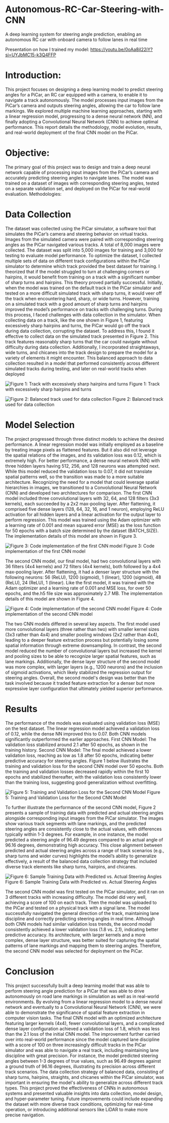 # Autonomous-RC-Car-Steering-with-CNN
A deep learning system for steering angle prediction, enabling an autonomous RC car with onboard camera to follow lanes in real time

Presentation on how I trained my model: https://youtu.be/0oAa8iI22iY?si=UYJbMC15-k3Q4FFP

# Introduction:
This project focuses on designing a deep learning model to predict steering angles for a PiCar, an RC car equipped with a camera, to enable it to navigate a track autonomously. The model processes input images from the PiCar’s camera and outputs steering angles, allowing the car to follow lane markings. We explored multiple machine learning approaches, starting with a linear regression model, progressing to a dense neural network (NN), and finally adopting a Convolutional Neural Network (CNN) to achieve optimal performance. This report details the methodology, model evolution, results, and real-world deployment of the final CNN model on the PiCar.

# Objective:
The primary goal of this project was to design and train a deep neural network capable of processing input images from the PiCar’s camera and accurately predicting steering angles to navigate lanes. The model was trained on a dataset of images with corresponding steering angles, tested on a separate validation set, and deployed on the PiCar for real-world evaluation.
Methodologies:

# Data Collection
The dataset was collected using the PiCar simulator, a software tool that simulates the PiCar’s camera and steering behavior on virtual tracks. Images from the simulated camera were paired with corresponding steering angles as the PiCar navigated various tracks. A total of 8,000 images were collected. The dataset was split into 5,000 images for training and 3,000 for testing to evaluate model performance.
To optimize the dataset, I collected multiple sets of data on different track configurations within the PiCar simulator to determine which track provided the best dataset for training. I theorized that if the model struggled to turn at challenging corners or hairpins, it would benefit from training on a track with a significant number of sharp turns and hairpins. This theory proved partially successful. Initially, when the model was trained on the default track in the PiCar simulator and tested on a more difficult simulated track with sharp turns, it would veer off the track when encountering hard, sharp, or wide turns. However, training on a simulated track with a good amount of sharp turns and hairpins improved the model’s performance on tracks with challenging turns.
During this process, I faced challenges with data collection in the simulator. When collecting data on a track, like the one shown in Figure 1, featuring excessively sharp hairpins and turns, the PiCar would go off the track during data collection, corrupting the dataset. To address this, I found it effective to collect data on the simulated track presented in Figure 2. This track features reasonably sharp turns that the car could navigate without difficulty during data collection. Additionally, I incorporated straightaways, wide turns, and chicanes into the track design to prepare the model for a variety of elements it might encounter. This balanced approach to data collection resulted in a model that performed consistently across different simulated tracks during testing, and later on real-world tracks when deployed

![Figure 1: Track with excessively sharp hairpins and turns](images/figure1.png)
Figure 1: Track with excessively sharp hairpins and turns

![Figure 2: Balanced track used for data collection](images/figure2.png)
Figure 2: Balanced track used for data collection 

# Model Selection  
The project progressed through three distinct models to achieve the desired performance. A linear regression model was initially employed as a baseline by treating image pixels as flattened features. But it also did not leverage the spatial relations of the images, and its validation loss was 0.12, which is extremely high. For better performance, a dense neural network (NN) with three hidden layers having 512, 256, and 128 neurons was attempted next. While this model reduced the validation loss to 0.07, it did not translate spatial patterns well, so the transition was made to a more suitable architecture. 
Recognizing the need for a model that could leverage spatial hierarchies in images, we transitioned to a Convolutional Neural Network (CNN) and developed two architectures for comparison. The first CNN model included three convolutional layers with 32, 64, and 128 filters (3x3 kernels), each succeeded by a 2x2 max-pooling layer. After flattening, it comprised five dense layers (128, 64, 32, 16, and 1 neuron), employing ReLU activation for all hidden layers and a linear activation for the output layer to perform regression. This model was trained using the Adam optimizer with a learning rate of 0.001 and mean squared error (MSE) as the loss function for 50 epochs with a batch size determined by the dataset (BATCH_SIZE). The implementation details of this model are shown in Figure 3.

![Figure 3: Code implementation of the first CNN model](images/figure3.png)
Figure 3: Code implementation of the first CNN model

The second CNN model, our final model, had two convolutional layers with 36 filters (4x4 kernels) and 72 filters (4x4 kernels), both followed by a 4x4 max-pooling layer. After flattening, it had a denser layer structure with the following neurons: 56 (ReLU), 1200 (sigmoid), 1 (linear), 1200 (sigmoid), 48 (ReLU), 24 (ReLU), 1 (linear). Like the first model, it was trained with the Adam optimizer and a learning rate of 0.001 and MSE loss, for over 50 epochs, and the.h5 file size was approximately 2.7 MB. The implementation details of this model are shown in Figure 4.

![Figure 4: Code implementation of the second CNN model](images/figure4.png)
Figure 4: Code implementation of the second CNN model

The two CNN models differed in several key aspects. The first model used more convolutional layers (three rather than two) with smaller kernel sizes (3x3 rather than 4x4) and smaller pooling windows (2x2 rather than 4x4), leading to a deeper feature extraction process but potentially losing some spatial information through extreme downsampling. In contrast, the second model reduced the number of convolutional layers but increased the kernel and pooling sizes to be able to recognize larger spatial features, such as lane markings. Additionally, the dense layer structure of the second model was more complex, with larger layers (e.g., 1200 neurons) and the inclusion of sigmoid activations, which likely stabilized the regression output for steering angles. Overall, the second model's design was better than the task involved because it traded feature extraction for a denser but more expressive layer configuration that ultimately yielded superior performance.

# Results
The performance of the models was evaluated using validation loss (MSE) on the test dataset. The linear regression model achieved a validation loss of 0.12, while the dense NN improved this to 0.07. Both CNN models significantly outperformed the earlier approaches.
First CNN Model: The validation loss stabilized around 2.1 after 50 epochs, as shown in the training history.
Second CNN Model: The final model achieved a lower validation loss, reaching as low as 1.8 after 50 epochs, indicating better predictive accuracy for steering angles.
Figure 1 below illustrates the training and validation loss for the second CNN model over 50 epochs. Both the training and validation losses decreased rapidly within the first 10 epochs and stabilized thereafter, with the validation loss consistently lower than the training loss, suggesting good generalization without overfitting.


![Figure 5: Training and Validation Loss for the Second CNN Model](images/figure5.png)
Figure 5: Training and Validation Loss for the Second CNN Model

To further illustrate the performance of the second CNN model, Figure 2 presents a sample of training data with predicted and actual steering angles alongside corresponding input images from the PiCar simulator. The images show various track segments with lane markings, and the predicted steering angles are consistently close to the actual values, with differences typically within 1-3 degrees. For example, in one instance, the model predicted a steering angle of 96.49 degrees compared to an actual angle of 96.16 degrees, demonstrating high accuracy. This close alignment between predicted and actual steering angles across a range of track scenarios (e.g., sharp turns and wider curves) highlights the model’s ability to generalize effectively, a result of the balanced data collection strategy that included diverse track elements like sharp turns, hairpins, and chicanes.


![Figure 6: Sample Training Data with Predicted vs. Actual Steering Angles](images/Figure6.png)
Figure 6: Sample Training Data with Predicted vs. Actual Steering Angles

The second CNN model was first tested on the PiCar simulator, and it ran on 3 different tracks with increasing difficulty. The model did very well, achieving a score of 100 on each track. Then the model was uploaded to the PiCar and tested on a physical track with a signal lane. The model successfully navigated the general direction of the track, maintaining lane discipline and correctly predicting steering angles in real time. Although both CNN models had similar validation loss trends, the second model consistently achieved a lower validation loss (1.8 vs. 2.1), indicating better predictive accuracy. Its architecture, with larger kernels and a more complex, dense layer structure, was better suited for capturing the spatial patterns of lane markings and mapping them to steering angles. Therefore, the second CNN model was selected for deployment on the PiCar.

# Conclusion
This project successfully built a deep learning model that was able to perform steering angle prediction for a PiCar that was able to drive autonomously on road lane markings in simulation as well as in real-world environments. By evolving from a linear regression model to a dense neural network and eventually to a Convolutional Neural Network (CNN), we were able to demonstrate the significance of spatial feature extraction in computer vision tasks. The final CNN model with an optimized architecture featuring larger kernels (4x4), fewer convolutional layers, and a complicated dense layer configuration achieved a validation loss of 1.8, which was less than the 2.1 loss of the initial CNN model. The improvement further carried over into real-world performance since the model captured lane discipline with a score of 100 on three increasingly difficult tracks in the PiCar simulator and was able to navigate a real track, including maintaining lane discipline with great precision. For instance, the model predicted steering angles between 1-3 degrees of true values, such as 96.49 degrees against a ground truth of 96.16 degrees, illustrating its precision across different track scenarios. The data collection strategy of balanced data, consisting of sharp turns, hairpins, straights, and chicanes within the PiCar simulator, was important in ensuring the model's ability to generalize across different track types. This project proved the effectiveness of CNNs in autonomous systems and presented valuable insights into data collection, model design, and hyper-parameter tuning. Future improvements could include expanding the dataset with more diverse track conditions, optimizing for real-time operation, or introducing additional sensors like LiDAR to make more precise navigation.
